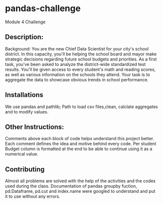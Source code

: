 # pandas-challenge
Module 4 Challenge
## Description:
Background: You are the new Chief Data Scientist for your city's school district. In this capacity, you'll be helping the school board and mayor make strategic decisions regarding future school budgets and priorities.
As a first task, you've been asked to analyze the district-wide standardized test results. You'll be given access to every student's math and reading scores, as well as various information on the schools they attend. Your task is to aggregate the data to showcase obvious trends in school performance.
 ## Installations
 We use pandas and pathlib; Path to load csv files,clean, calclate aggregates and to modify values.
 ## Other Instructions:
 Comments above each block of code helps understand this project better. Each comment defines the idea and motive behind every code.
 Per student Budget column is formatted at the end to be able to continue using it as a numerical value.
 ## Contributing
 Almost all problems are solved with the help of the activities and the codes used during the class.
 Documentation of pandas groupby fuction, pd.Dataframe, pd.cut and index.name were googled to understand and put it to use without any errors.
